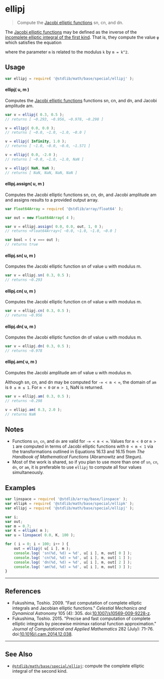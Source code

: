 <!--

@license Apache-2.0

Copyright (c) 2019 The Stdlib Authors.

Licensed under the Apache License, Version 2.0 (the "License");
you may not use this file except in compliance with the License.
You may obtain a copy of the License at

   http://www.apache.org/licenses/LICENSE-2.0

Unless required by applicable law or agreed to in writing, software
distributed under the License is distributed on an "AS IS" BASIS,
WITHOUT WARRANTIES OR CONDITIONS OF ANY KIND, either express or implied.
See the License for the specific language governing permissions and
limitations under the License.

-->

# ellipj

> Compute the [Jacobi elliptic functions][jacobi-elliptic] sn, cn, and dn.

<section class="intro">

The [Jacobi elliptic functions][jacobi-elliptic] may be defined as the inverse of the [incomplete elliptic integral of the first kind][incomplete-elliptic]. That is, they compute the value `φ` which satisfies the equation 

<!-- <equation class="equation" label="eq:incomplete_elliptic_integral_first_kind" align="center" raw="u=\int_{0}^{\varphi}{\frac {\mathrm{d} \theta }{\sqrt {1-m\sin^{2}\theta }}}" alt="Incomplete elliptic integral of the first kind"> -->

<!-- </equation> -->

where the parameter `m` is related to the modulus `k` by `m = k^2`.

</section>

<!-- /.intro -->

<section class="usage">

## Usage

```javascript
var ellipj = require( '@stdlib/math/base/special/ellipj' );
```

#### ellipj( u, m )

Computes the [Jacobi elliptic functions][jacobi-elliptic] functions sn, cn, and dn, and Jacobi amplitude am.

```javascript
var v = ellipj( 0.3, 0.5 );
// returns [ ~0.293, ~0.956, ~0.978, ~0.298 ]

v = ellipj( 0.0, 0.0 );
// returns [ ~0.0, ~1.0, ~1.0, ~0.0 ]

v = ellipj( Infinity, 1.0 );
// returns [ ~1.0, ~0.0, ~0.0, ~1.571 ]

v = ellipj( 0.0, -2.0 );
// returns [ ~0.0, ~1.0, ~1.0, NaN ]

v = ellipj( NaN, NaN );
// returns [ NaN, NaN, NaN, NaN ]
```

#### ellipj.assign( u, m )

Computes the Jacobi elliptic functions sn, cn, dn, and Jacobi amplitude am and assigns results to a provided output array.

```javascript
var Float64Array = require( '@stdlib/array/float64' );

var out = new Float64Array( 4 );

var v = ellipj.assign( 0.0, 0.0, out, 1, 0 );
// returns <Float64Array>[ ~0.0, ~1.0, ~1.0, ~0.0 ]

var bool = ( v === out );
// returns true
```

#### ellipj.sn( u, m )

Computes the Jacobi elliptic function sn of value u with modulus m.

```javascript
var v = ellipj.sn( 0.3, 0.5 );
// returns ~0.293
```

#### ellipj.cn( u, m )

Computes the Jacobi elliptic function cn of value u with modulus m.

```javascript
var v = ellipj.cn( 0.3, 0.5 );
// returns ~0.956
```

#### ellipj.dn( u, m )

Computes the Jacobi elliptic function dn of value u with modulus m.

```javascript
var v = ellipj.dn( 0.3, 0.5 );
// returns ~0.978
```

#### ellipj.am( u, m )

Computes the Jacobi amplitude am of value u with modulus m.

Although sn, cn, and dn may be computed for `-∞ < m < ∞`, the domain of `am` is `0 ≤ m ≤ 1`. For `m < 0` or `m > 1`, NaN is returned.

```javascript
var v = ellipj.am( 0.3, 0.5 );
// returns ~0.298

v = ellipj.am( 0.3, 2.0 );
// returns NaN
```

</section>

<!-- /.usage -->

<section class="notes">

## Notes

-   Functions `sn`, `cn`, and `dn` are valid for `-∞ < m < ∞`. Values for `m < 0` or `m > 1` are computed in terms of Jacobi elliptic functions with `0 < m < 1` via the transformations outlined in Equations 16.13 and 16.15 from _The Handbook of Mathematical Functions_ (Abramowitz and Stegun).
-   Most of the work is shared, so if you plan to use more than one of `sn`, `cn`, `dn`, or `am`, it is preferable to use `ellipj` to compute all four values simultaneously.

</section>

<!-- /.notes -->

<section class="examples">

## Examples

<!-- eslint no-undef: "error" -->

```javascript
var linspace = require( '@stdlib/array/base/linspace' );
var ellipk = require( '@stdlib/math/base/special/ellipk' );
var ellipj = require( '@stdlib/math/base/special/ellipj' );

var i;
var out;
var m = 0.7;
var K = ellipk( m );
var u = linspace( 0.0, K, 100 );

for ( i = 0; i < 100; i++ ) {
    out = ellipj( u[ i ], m );
    console.log( 'sn(%d, %d) = %d', u[ i ], m, out[ 0 ] );
    console.log( 'cn(%d, %d) = %d', u[ i ], m, out[ 1 ] );
    console.log( 'dn(%d, %d) = %d', u[ i ], m, out[ 2 ] );
    console.log( 'am(%d, %d) = %d', u[ i ], m, out[ 3 ] );
}
```

</section>

<!-- /.examples -->

* * *

<section class="references">

## References

-   Fukushima, Toshio. 2009. "Fast computation of complete elliptic integrals and Jacobian elliptic functions." _Celestial Mechanics and Dynamical Astronomy_ 105 (4): 305. doi:[10.1007/s10569-009-9228-z][@fukushima:2009a].
-   Fukushima, Toshio. 2015. "Precise and fast computation of complete elliptic integrals by piecewise minimax rational function approximation." _Journal of Computational and Applied Mathematics_ 282 (July): 71–76. doi:[10.1016/j.cam.2014.12.038][@fukushima:2015a].

</section>

<!-- /.references -->

<!-- Section for related `stdlib` packages. Do not manually edit this section, as it is automatically populated. -->

<section class="related">

* * *

## See Also

-   <span class="package-name">[`@stdlib/math/base/special/ellipj`][@stdlib/math/base/special/ellipj]</span><span class="delimiter">: </span><span class="description">compute the complete elliptic integral of the second kind.</span>

</section>

<!-- /.related -->

<!-- Section for all links. Make sure to keep an empty line after the `section` element and another before the `/section` close. -->

<section class="links">

[jacobi-elliptic]: https://en.wikipedia.org/wiki/Jacobi_elliptic_functions

[incomplete-elliptic]: https://en.wikipedia.org/wiki/Elliptic_integral

[@fukushima:2009a]: https://doi.org/10.1007/s10569-009-9228-z

[@fukushima:2015a]: https://doi.org/10.1016/j.cam.2014.12.038

<!-- <related-links> -->

[@stdlib/math/base/special/ellipj]: https://github.com/stdlib-js/stdlib/tree/develop/lib/node_modules/%40stdlib/math/base/special/ellipj

<!-- </related-links> -->

</section>

<!-- /.links -->

